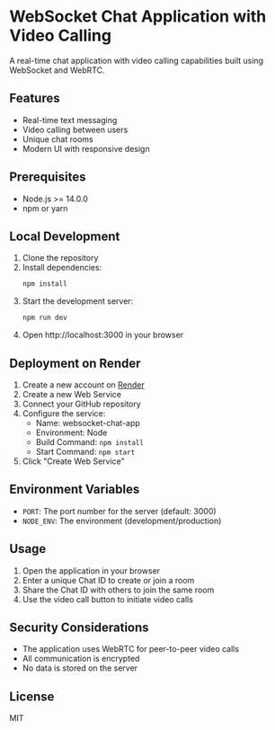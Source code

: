 # WebSocket Chat Application with Video Calling

A real-time chat application with video calling capabilities built using WebSocket and WebRTC.

## Features

- Real-time text messaging
- Video calling between users
- Unique chat rooms
- Modern UI with responsive design

## Prerequisites

- Node.js >= 14.0.0
- npm or yarn

## Local Development

1. Clone the repository
2. Install dependencies:
   ```bash
   npm install
   ```
3. Start the development server:
   ```bash
   npm run dev
   ```
4. Open http://localhost:3000 in your browser

## Deployment on Render

1. Create a new account on [Render](https://render.com)
2. Create a new Web Service
3. Connect your GitHub repository
4. Configure the service:
   - Name: websocket-chat-app
   - Environment: Node
   - Build Command: `npm install`
   - Start Command: `npm start`
5. Click "Create Web Service"

## Environment Variables

- `PORT`: The port number for the server (default: 3000)
- `NODE_ENV`: The environment (development/production)

## Usage

1. Open the application in your browser
2. Enter a unique Chat ID to create or join a room
3. Share the Chat ID with others to join the same room
4. Use the video call button to initiate video calls

## Security Considerations

- The application uses WebRTC for peer-to-peer video calls
- All communication is encrypted
- No data is stored on the server

## License

MIT 
